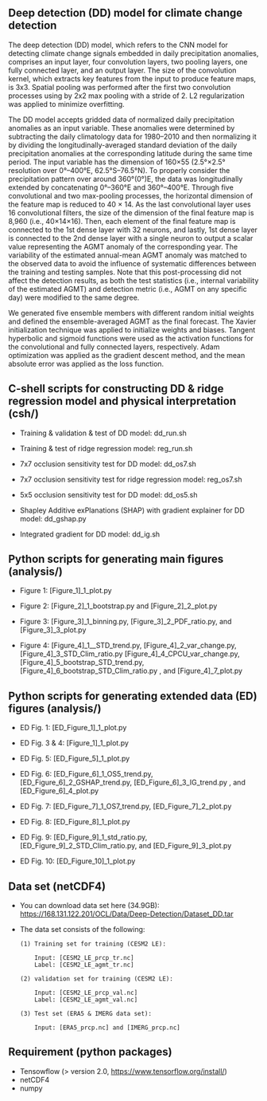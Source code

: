 ## Deep detection (DD) model for climate change detection
  The deep detection (DD) model, which refers to the CNN model for detecting climate change signals embedded in daily precipitation anomalies, comprises an input layer, four convolution layers, two pooling layers, one fully connected layer, and an output layer. The size of the convolution kernel, which extracts key features from the input to produce feature maps, is 3x3. Spatial pooling was performed after the first two convolution processes using by 2x2 max pooling with a stride of 2. L2 regularization was applied to minimize overfitting.

  The DD model accepts gridded data of normalized daily precipitation anomalies as an input variable. These anomalies were determined by subtracting the daily climatology data for 1980–2010 and then normalizing it by dividing the longitudinally-averaged standard deviation of the daily precipitation anomalies at the corresponding latitude during the same time period. The input variable has the dimension of 160×55 (2.5°×2.5° resolution over 0°–400°E, 62.5°S–76.5°N). To properly consider the precipitation pattern over around 360°(0°)E, the data was longitudinally extended by concatenating 0°–360°E and 360°–400°E. Through five convolutional and two max-pooling processes, the horizontal dimension of the feature map is reduced to 40 × 14. As the last convolutional layer uses 16 convolutional filters, the size of the dimension of the final feature map is 8,960 (i.e., 40×14×16). Then, each element of the final feature map is connected to the 1st dense layer with 32 neurons, and lastly, 1st dense layer is connected to the 2nd dense layer with a single neuron to output a scalar value representing the AGMT anomaly of the corresponding year. The variability of the estimated annual-mean AGMT anomaly was matched to the observed data to avoid the influence of systematic differences between the training and testing samples. Note that this post-processing did not affect the detection results, as both the test statistics (i.e., internal variability of the estimated AGMT) and detection metric (i.e., AGMT on any specific day) were modified to the same degree.

  We generated five ensemble members with different random initial weights and defined the ensemble-averaged AGMT as the final forecast. The Xavier initialization technique was applied to initialize weights and biases. Tangent hyperbolic and sigmoid functions were used as the activation functions for the convolutional and fully connected layers, respectively. Adam optimization was applied as the gradient descent method, and the mean absolute error was applied as the loss function.
 
## C-shell scripts for constructing DD & ridge regression model and physical interpretation (csh/)
- Training & validation & test of DD model: dd_run.sh
  
- Training & test of ridge regression model: reg_run.sh
  
- 7x7 occlusion sensitivity test for DD model: dd_os7.sh
  
- 7x7 occlusion sensitivity test for ridge regression model: reg_os7.sh

- 5x5 occlusion sensitivity test for DD model: dd_os5.sh

- Shapley Additive exPlanations (SHAP) with gradient explainer for DD model: dd_gshap.py

- Integrated gradient for DD model: dd_ig.sh

## Python scripts for generating main figures (analysis/)
- Figure 1: [Figure_1]_1_plot.py
  
- Figure 2: [Figure_2]_1_bootstrap.py and [Figure_2]_2_plot.py
  
- Figure 3: [Figure_3]_1_binning.py, [Figure_3]_2_PDF_ratio.py, and [Figure_3]_3_plot.py
  
- Figure 4: [Figure_4]_1__STD_trend.py, [Figure_4]_2_var_change.py, [Figure_4]_3_STD_Clim_ratio.py
            [Figure_4]_4_CPCU_var_change.py, [Figure_4]_5_bootstrap_STD_trend.py, [Figure_4]_6_bootstrap_STD_Clim_ratio.py
            , and [Figure_4]_7_plot.py

## Python scripts for generating extended data (ED) figures (analysis/)
- ED Fig. 1: [ED_Figure_1]_1_plot.py
  
- ED Fig. 3 & 4: [Figure_1]_1_plot.py
  
- ED Fig. 5: [ED_Figure_5]_1_plot.py
  
- ED Fig. 6: [ED_Figure_6]_1_OS5_trend.py, [ED_Figure_6]_2_GSHAP_trend.py, [ED_Figure_6]_3_IG_trend.py
             , and [ED_Figure_6]_4_plot.py
  
- ED Fig. 7: [ED_Figure_7]_1_OS7_trend.py, [ED_Figure_7]_2_plot.py
  
- ED Fig. 8: [ED_Figure_8]_1_plot.py
  
- ED Fig. 9: [ED_Figure_9]_1_std_ratio.py, [ED_Figure_9]_2_STD_Clim_ratio.py, and [ED_Figure_9]_3_plot.py
  
- ED Fig. 10: [ED_Figure_10]_1_plot.py

## Data set (netCDF4)

   -  You can download data set here (34.9GB): https://168.131.122.201/OCL/Data/Deep-Detection/Dataset_DD.tar
   
   -  The data set consists of the following:
   
   
          (1) Training set for training (CESM2 LE): 
          
              Input: [CESM2_LE_prcp_tr.nc]
              Label: [CESM2_LE_agmt_tr.nc]
       
          (2) validation set for training (CESM2 LE):
          
              Input: [CESM2_LE_prcp_val.nc]
              Label: [CESM2_LE_agmt_val.nc]
   
          (3) Test set (ERA5 & IMERG data set):
          
              Input: [ERA5_prcp.nc] and [IMERG_prcp.nc]

## Requirement (python packages)

   -  Tensowflow (> version 2.0, https://www.tensorflow.org/install/)
   -  netCDF4
   -  numpy
   
   
   
